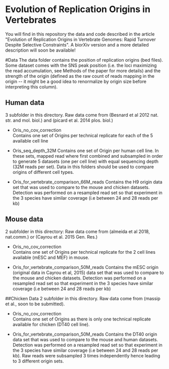 # Evolution of Replication Origins in Vertebrates

You will find in this repository the data and code described in the article "Evolution of Replication Origins in Vertebrate Genomes: Rapid Turnover
Despite Selective Constraints".
A biorXiv version and a more detailed description will soon be available!


#Data
The data folder contains the position of replication origins (bed files).
Some dataset comes with the SNS peak position (i.e. the loci maximizing the read accumulation, see Methods of the paper
for more details) and the strength of the origin (defined as the raw count of reads mapping in the origin -- it might be
a good idea to renormalize by origin size before interpreting this column).

## Human data

3 subfolder in this directory. Raw data come from (Besnard et al 2012 nat. str. and mol. biol.) and (picard et al. 2014
plos. biol.)

* Oris_no_cov_correction  
Contains one set of Origins per technical replicate for each of the 5 available cell line

* Oris_seq_depth_32M 
Contains one set of Origin per human cell line. In these sets, mapped read where first combined and
subsampled in order to generate 5 datasets (one per cell line) with equal sequencing depth (32M reads per set).
Data in this folders should be used to compare origins of different cell types. 

* Oris_for_vertebrate_comparison_66M_reads
Contains the H9 origin data set that was used to compare to the mouse and chicken datasets.
Detection was performed on a resampled read set so that experiment in the 3 species have similar coverage (i.e between
24 and 28 reads per kb)


## Mouse data

2 subfolder in this directory:
Raw data come from (almeida et al 2018, nat.comm.) or (Cayrou et al. 2015 Gen. Res.)

* Oris_no_cov_correction  
Contains one set of Origins per technical replicate for the 2 cell lines available (mESC and MEF) in mouse.

* Oris_for_vertebrate_comparison_50M_reads
Contains the mESC origin (original data in Cayrou et al, 2015) data set that was used to compare to the mouse and
chicken datasets. Detection was performed on a resampled read set so that experiment in the 3 species have similar
coverage (i.e between 24 and 28 reads per kb)

##Chicken Data
2 subfolder in this directory. Raw data come from (massip et al., soon to be submitted).
* Oris_no_cov_correction  
Contains one set of Origins as there is only one technical replicate available for chicken (DT40 cell line).

* Oris_for_vertebrate_comparison_50M_reads
Contains the DT40 origin data set that was used to compare to the mouse and human datasets. Detection was performed on a
resampled read set so that experiment in the 3 species have similar coverage (i.e between 24 and 28 reads per kb).
Raw reads were subsampled 3 times independently hence leading to 3 different origin sets.



